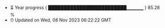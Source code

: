 - ⏳ Year progress { █████████████████████████▁▁▁▁▁ } 85.28 %
- ⏰ Updated on Wed, 08 Nov 2023 06:22:22 GMT

